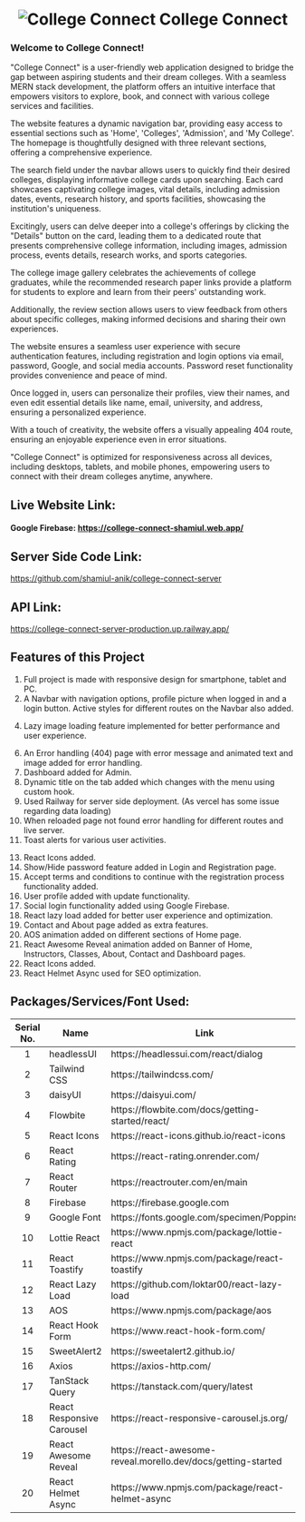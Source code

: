 # <h1 align="middle"> ![College Connect](./images/logo.png) College Connect</h1>

<h3>Welcome to College Connect!</h3>

"College Connect" is a user-friendly web application designed to bridge the gap between aspiring students and their dream colleges. With a seamless MERN stack development, the platform offers an intuitive interface that empowers visitors to explore, book, and connect with various college services and facilities.

The website features a dynamic navigation bar, providing easy access to essential sections such as 'Home', 'Colleges', 'Admission', and 'My College'. The homepage is thoughtfully designed with three relevant sections, offering a comprehensive experience.

The search field under the navbar allows users to quickly find their desired colleges, displaying informative college cards upon searching. Each card showcases captivating college images, vital details, including admission dates, events, research history, and sports facilities, showcasing the institution's uniqueness.

Excitingly, users can delve deeper into a college's offerings by clicking the "Details" button on the card, leading them to a dedicated route that presents comprehensive college information, including images, admission process, events details, research works, and sports categories.

The college image gallery celebrates the achievements of college graduates, while the recommended research paper links provide a platform for students to explore and learn from their peers' outstanding work.

Additionally, the review section allows users to view feedback from others about specific colleges, making informed decisions and sharing their own experiences.

The website ensures a seamless user experience with secure authentication features, including registration and login options via email, password, Google, and social media accounts. Password reset functionality provides convenience and peace of mind.

Once logged in, users can personalize their profiles, view their names, and even edit essential details like name, email, university, and address, ensuring a personalized experience.

With a touch of creativity, the website offers a visually appealing 404 route, ensuring an enjoyable experience even in error situations.

"College Connect" is optimized for responsiveness across all devices, including desktops, tablets, and mobile phones, empowering users to connect with their dream colleges anytime, anywhere.


## Live Website Link: 
#### Google Firebase: https://college-connect-shamiul.web.app/
<!-- #### Netlify:  -->

## Server Side Code Link:
https://github.com/shamiul-anik/college-connect-server


## API Link:
https://college-connect-server-production.up.railway.app/


## Features of this Project
1. Full project is made with responsive design for smartphone, tablet and PC.
2. A Navbar with navigation options, profile picture when logged in and a login button. Active styles for different routes on the Navbar also added.
<!-- 3. Homepage with a Carousel, Popular Instructors, Popular Classes, Statistics, Testimonials, Upcoming Course and Newsletter sections. Here Statistics, Testimonials, Upcoming Course and Newsletter are extra sections added as per the requirements. -->
4. Lazy image loading feature implemented for better performance and user experience.
<!-- 5. Clicking on the Select Class button will add booking class information in the database. -->
6. An Error handling (404) page with error message and animated text and image added for error handling.
7. Dashboard added for Admin.
8. Dynamic title on the tab added which changes with the menu using custom hook.
9. Used Railway for server side deployment. (As vercel has some issue regarding data loading)
10. When reloaded page not found error handling for different routes and live server.
11. Toast alerts for various user activities.
<!-- 12. User's Name and Photo URL update functionality added when registering with email and password. -->
13. React Icons added.
14. Show/Hide password feature added in Login and Registration page.
15. Accept terms and conditions to continue with the registration process functionality added.
16. User profile added with update functionality.
17. Social login functionality added using Google Firebase.
18. React lazy load added for better user experience and optimization.
19. Contact and About page added as extra features.
20. AOS animation added on different sections of Home page.
21. React Awesome Reveal animation added on Banner of Home, Instructors, Classes, About, Contact and Dashboard pages.
22. React Icons added.
23. React Helmet Async used for SEO optimization.

## Packages/Services/Font Used:
<table>
  <thead>
    <tr>
      <th>Serial No.</th>
      <th>Name</th>
      <th>Link</th>
    </tr>
  </thead>
  <tbody>
    <tr>
      <td align="center">1</td>
      <td>headlessUI</td>
      <td>https://headlessui.com/react/dialog</td>
    </tr>
    <tr>
      <td align="center">2</td>
      <td>Tailwind CSS</td>
      <td>https://tailwindcss.com/</td>
    </tr>
    <tr>
      <td align="center">3</td>
      <td>daisyUI</td>
      <td>https://daisyui.com/</td>
    </tr>
    <tr>
      <td align="center">4</td>
      <td>Flowbite</td>
      <td>https://flowbite.com/docs/getting-started/react/</td>
    </tr>
    <tr>
      <td align="center">5</td>
      <td>React Icons</td>
      <td>https://react-icons.github.io/react-icons</td>
    </tr>
    <tr>
      <td align="center">6</td>
      <td>React Rating</td>
      <td>https://react-rating.onrender.com/</td>
    </tr>
    <tr>
      <td align="center">7</td>
      <td>React Router</td>
      <td>https://reactrouter.com/en/main</td>
    </tr>
    <tr>
      <td align="center">8</td>
      <td>Firebase</td>
      <td>https://firebase.google.com</td>
    </tr>
    <tr>
      <td align="center">9</td>
      <td>Google Font</td>
      <td>https://fonts.google.com/specimen/Poppins</td>
    </tr>
    <tr>
      <td align="center">10</td>
      <td>Lottie React</td>
      <td>https://www.npmjs.com/package/lottie-react</td>
    </tr>
    <tr>
      <td align="center">11</td>
      <td>React Toastify</td>
      <td>https://www.npmjs.com/package/react-toastify</td>
    </tr>
    <tr>
      <td align="center">12</td>
      <td>React Lazy Load</td>
      <td>https://github.com/loktar00/react-lazy-load</td>
    </tr>
    <tr>
      <td align="center">13</td>
      <td>AOS</td>
      <td>https://www.npmjs.com/package/aos</td>
    </tr>
    <tr>
      <td align="center">14</td>
      <td>React Hook Form</td>
      <td>https://www.react-hook-form.com/</td>
    </tr>
    <tr>
      <td align="center">15</td>
      <td>SweetAlert2</td>
      <td>https://sweetalert2.github.io/</td>
    </tr>
    <tr>
      <td align="center">16</td>
      <td>Axios</td>
      <td>https://axios-http.com/</td>
    </tr>
    <tr>
      <td align="center">17</td>
      <td>TanStack Query</td>
      <td>https://tanstack.com/query/latest</td>
    </tr>
    <tr>
      <td align="center">18</td>
      <td>React Responsive Carousel</td>
      <td>https://react-responsive-carousel.js.org/</td>
    </tr>
    <tr>
      <td align="center">19</td>
      <td>React Awesome Reveal</td>
      <td>https://react-awesome-reveal.morello.dev/docs/getting-started</td>
    </tr>
    <tr>
      <td align="center">20</td>
      <td>React Helmet Async</td>
      <td>https://www.npmjs.com/package/react-helmet-async</td>
    </tr>
    <!-- <tr>
      <td align="center">12</td>
      <td>Swiper</td>
      <td>https://swiperjs.com/react</td>
    </tr> -->
    <!-- 
      <tr>
        <td align="center">12</td>
        <td>NAME</td>
        <td>LINK</td>
      </tr>
      <tr>
        <td align="center">12</td>
        <td>NAME</td>
        <td>LINK</td>
      </tr> 
    -->
  </tbody>
</table>